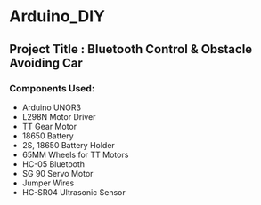 # Arduino_DIY

## Project Title : Bluetooth Control & Obstacle Avoiding Car

### Components Used: 
- Arduino UNOR3
- L298N Motor Driver
- TT Gear Motor
- 18650 Battery
- 2S, 18650 Battery Holder
- 65MM Wheels for TT Motors
- HC-05 Bluetooth
- SG 90 Servo Motor
- Jumper Wires
- HC-SR04 Ultrasonic Sensor
